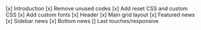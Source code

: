 [x] Introduction
[x] Remove unused codes
[x] Add reset CSS and custom CSS
[x] Add custom fonts
[x] Header
[x] Main grid layout
[x] Featured news
[x] Sidebar news
[x] Bottom news
[] Last touches/responsive